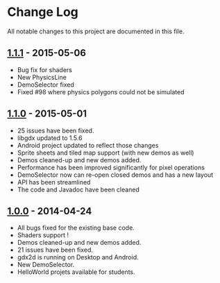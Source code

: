 # Change Log

All notable changes to this project are documented in this file.

## [1.1.1] - 2015-05-06
- Bug fix for shaders
- New PhysicsLine
- DemoSelector fixed
- Fixed #98 where physics polygons could not be simulated

## [1.1.0] - 2015-05-01
- 25 issues have been fixed.
- libgdx updated to 1.5.6
- Android project updated to reflect those changes
- Sprite sheets and tiled map support (with new demos as well)
- Demos cleaned-up and new demos added.
- Performance has been improved significantly for pixel operations
- DemoSelector now can re-open closed demos and has a new layout
- API has been streamlined
- The code and Javadoc have been cleaned

## [1.0.0] - 2014-04-24
- All bugs fixed for the existing base code.
- Shaders support !
- Demos cleaned-up and new demos added.
- 21 issues have been fixed.
- gdx2d is running on Desktop and Android.
- New DemoSelector.
- HelloWorld projets available for students.

[1.1.1]: https://github.com/hevs-isi/gdx2d/releases/tag/v1.1.1
[1.1.0]: https://github.com/hevs-isi/gdx2d/releases/tag/v1.1.0
[1.0.0]: https://github.com/hevs-isi/gdx2d/releases/tag/v1.0.0